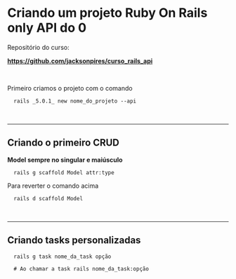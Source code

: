 <h1>Criando um projeto Ruby On Rails only API do 0</h1>

Repositório do curso:

<strong>https://github.com/jacksonpires/curso_rails_api</strong>

<br>

Primeiro criamos o projeto com o comando 

```
  rails _5.0.1_ new nome_do_projeto --api
```

<br>
<hr>

<h2>Criando o primeiro CRUD</h2>

<strong>Model sempre no singular e maiúsculo</strong>

```
  rails g scaffold Model attr:type
```

Para reverter o comando acima 

```
  rails d scaffold Model
```

<br>
<hr>

<h2>Criando tasks personalizadas</h2>

```
  rails g task nome_da_task opção

  # Ao chamar a task rails nome_da_task:opção
```